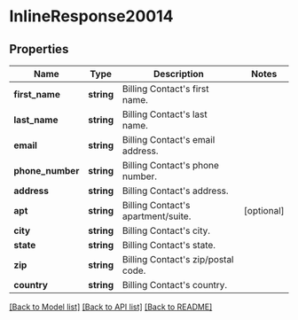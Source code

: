 # InlineResponse20014

## Properties
Name | Type | Description | Notes
------------ | ------------- | ------------- | -------------
**first_name** | **string** | Billing Contact&#39;s first name. | 
**last_name** | **string** | Billing Contact&#39;s last name. | 
**email** | **string** | Billing Contact&#39;s email address. | 
**phone_number** | **string** | Billing Contact&#39;s phone number. | 
**address** | **string** | Billing Contact&#39;s address. | 
**apt** | **string** | Billing Contact&#39;s apartment/suite. | [optional] 
**city** | **string** | Billing Contact&#39;s city. | 
**state** | **string** | Billing Contact&#39;s state. | 
**zip** | **string** | Billing Contact&#39;s zip/postal code. | 
**country** | **string** | Billing Contact&#39;s country. | 

[[Back to Model list]](../README.md#documentation-for-models) [[Back to API list]](../README.md#documentation-for-api-endpoints) [[Back to README]](../README.md)


